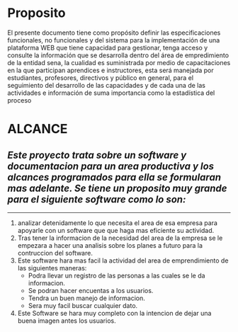 # **Proposito** 

El presente documento tiene como propósito definir las especificaciones
funcionales, no funcionales y del sistema para la implementación de una plataforma WEB que tiene capacidad para gestionar, tenga acceso y consulte la información que se desarrolla dentro del área de empredimiento de la entidad sena, la cualidad es suministrada por medio de capacitaciones en la que participan aprendices e instructores, esta será manejada por estudiantes, profesores, directivos y público en general, para el seguimiento del desarrollo de las capacidades y de cada una de las actividades e información de suma importancia como la estadística del proceso 

# **ALCANCE**

## ***Este proyecto trata sobre un software y documentacion para un area productiva y los alcances programados para ella se formularan mas adelante. Se tiene un proposito muy grande para el siguiente software como lo son:***
___

1. analizar detenidamente lo que necesita el area de esa empresa para apoyarle con un software que que haga mas eficiente su actividad.
2. Tras tener la informacion de la necesidad del area de la empresa se le empezara a hacer una analisis sobre los planes a futuro para la contruccion del software.
3. Este software hara mas facil la actividad del area de emprendimiento de las siguientes maneras:
	- Podra llevar un registro de las personas a las cuales se le da informacion.
	- Se podran hacer encuentas a los usuarios. 
	- Tendra un buen manejo de informacion.
	- Sera muy facil buscar cualquier dato.
4. Este Software se hara muy completo con la intencion de dejar una buena imagen antes los usuarios.
